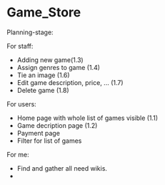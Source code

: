 # Game_Store

Planning-stage:
  
  For staff:
  - Adding new game(1.3)
  - Assign genres to game (1.4)
  - Tie an image (1.6)
  - Edit game description, price, ... (1.7)
  - Delete game (1.8)
  
  For users:
  - Home page with whole list of games visible (1.1)
  - Game decription page (1.2)
  - Payment page
  - Filter for list of games
  
  For me:
  - Find and gather all need wikis.
  - 
